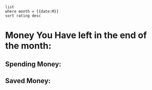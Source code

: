 ```dataview
list
where month = {{date:M}}
sort rating desc
```

# Money You Have left in the end of the month: 
## Spending Money:
## Saved Money: